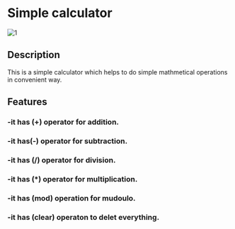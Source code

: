 # Simple calculator
![1](https://user-images.githubusercontent.com/84695191/125804565-ee20d100-badf-4325-a6dc-4622bffc9f93.png)
## Description
  This is a simple calculator which helps to do simple mathmetical operations in convenient way.
## Features
 ### -it has (+) operator for addition.
 ### -it has(-) operator for subtraction.
 ### -it has (/) operator for division.
 ### -it has (*) operator for multiplication.
 ### -it has (mod) operation for mudoulo.
 ### -it has (clear) operaton to delet everything.


